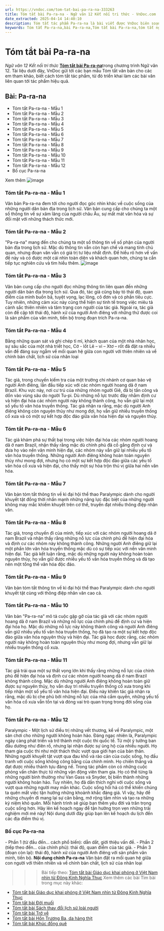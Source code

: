 ```yaml
---
url: https://vndoc.com/tom-tat-bai-pa-ra-na-333263
title: Tóm tắt bài Pa-ra-na - Ngữ văn 12 Kết nối tri thức - VnDoc.com
date_extracted: 2025-04-14 14:40:10
description: Tóm tắt tác phẩm Pa-ra-na là bài viết được VnDoc biên soạn và đăng tải với các mẫu tóm tắt ngắn nhất, phục vụ bài học môn Ngữ Văn 12 Kết nối tri thức
keywords: Tóm tắt Pa-ra-na,bài Pa-ra-na,Tóm tắt bài Pa-ra-na,tóm tắt ngữ văn 12,Tóm tắt Pa-ra-na ngắn gọn,Tóm tắt Pa-ra-na hay nhất,Tóm tắt Pa-ra-na siêu ngắn,tóm tắt văn 12 kết nối tri thức,tóm tắt tác phẩm ngữ văn 12,tóm tắt ngữ văn 12 kết nối tri thức
---
```


# Tóm tắt bài Pa-ra-na
 _Ngữ văn 12 Kết nối tri thức_
[**Tóm tắt bài Pa-ra-na**](<https://vndoc.com/tom-tat-bai-pa-ra-na-333263>)trong chương trình Ngữ văn 12. Tài liệu dưới đây, VnDoc gửi tới các bạn mẫu Tóm tắt văn bản cho các em tham khảo, biết cách tóm tắt tác phẩm, từ đó triển khai làm các bài văn liên quan tới tác phẩm hiệu quả.
## Bài: Pa-ra-na
  * Tóm tắt Pa-ra-na - Mẫu 1
  * Tóm tắt Pa-ra-na - Mẫu 2
  * Tóm tắt Pa-ra-na - Mẫu 3
  * Tóm tắt Pa-ra-na - Mẫu 4
  * Tóm tắt Pa-ra-na - Mẫu 5
  * Tóm tắt Pa-ra-na - Mẫu 6
  * Tóm tắt Pa-ra-na - Mẫu 7
  * Tóm tắt Pa-ra-na - Mẫu 8
  * Tóm tắt Pa-ra-na - Mẫu 9
  * Tóm tắt Pa-ra-na - Mẫu 10
  * Tóm tắt Pa-ra-na - Mẫu 11
  * Tóm tắt Pa-ra-na - Mẫu 12
  * Bố cục Pa-ra-na

Xem thêm
![image](https://i.vdoc.vn/data/image/2024/12/19/pa-ra-na-1-223249-1731857495.png)
### **Tóm tắt Pa-ra-na - Mẫu 1**
Văn bản Pa-ra-na đem tới cho người đọc góc nhìn khác về cuộc sống của những người dân bản địa trong lịch sử. Văn bản cung cấp cho chúng ta một số thông tin về sự xâm lăng của người châu Âu, sự mất mát văn hóa và sự đối mặt với những thách thức mới.
### **Tóm tắt Pa-ra-na - Mẫu 2**
"Pa-ra-na" mang đến cho chúng ta một số thông tin về số phận của người bản địa trong lịch sử. Mặc dù thông tin vẫn còn hạn chế và mang tính chủ quan, nhưng đoạn văn vẫn có giá trị tư liệu nhất định. Để hiểu rõ hơn về vấn đề này và có được một cái nhìn toàn diện và khách quan hơn, chúng ta cần tiếp tục nghiên cứu và tìm hiểu thêm.
![image](https://i.vdoc.vn/data/image/2024/12/19/istockphoto-966411468-612x612-1731857513.jpg)
### **Tóm tắt Pa-ra-na - Mẫu 3**
Văn bản cung cấp cho người đọc những thông tin liên quan đến những người dân bản địa trong lịch sử. Qua đó, tác giả cũng bày tỏ thái độ, quan điểm của mình buồn bã, tuyệt vọng, lạc lõng, cô đơn và có phần tiêu cực. Tuy nhiên, những cảm xúc này cũng thể hiện sự tinh tế trong việc miêu tả cảnh sắc thiên nhiên và tâm trạng con người của tác giả. Ngoài ra, tác giả còn đề cập tới thái độ, hành xử của người Anh điêng với những thứ được coi là sản phẩm của văn minh, tiến bộ trong đoạn trích Pa-ra-na.
### **Tóm tắt Pa-ra-na - Mẫu 4**
Bằng những quan sát và ghi chép tỉ mỉ, khách quan của một nhà nhân học, sự sâu sắc của một nhà triết học, Cờ - lốt Lê – vi – Xtơ – rốt đã đặt ra nhiều vấn đề đáng suy ngẫm về mối quan hệ giữa con người với thiên nhiên và về chính bản chất, lịch sử của nhân loại
### **Tóm tắt Pa-ra-na - Mẫu 5**
Tác giả, trong chuyến kiểm tra của một trưởng chi nhánh cơ quan bảo vệ người Anh điêng, lần đầu tiếp xúc với các nhóm người hoang dã ở nam Brazil. Khu vực này, nơi cư trú của những nhóm người Giê, đã bị tấn công và dồn vào vùng sâu do người Tu-pi. Dù những nỗ lực trước đây nhằm định cư và hiện đại hóa các nhóm người này không thành công, họ vẫn giữ lại một số yếu tố văn hóa truyền thống. Tác giả nhận ra rằng, mặc dù người Anh điêng không còn nguyên thủy như mong đợi, họ vẫn giữ nhiều truyền thống cổ xưa và có một sự kết hợp độc đáo giữa văn hóa hiện đại và nguyên thủy.
### **Tóm tắt Pa-ra-na - Mẫu 6**
Tác giả khám phá sự thất bại trong việc hiện đại hóa các nhóm người hoang dã ở nam Brazil, nhận thấy rằng mặc dù chính phủ đã cố gắng định cư và đưa họ vào nền văn minh hiện đại, các nhóm này vẫn giữ lại nhiều yếu tố văn hóa truyền thống. Những người Anh điêng không hoàn toàn nguyên thủy như mong đợi, nhưng họ có một sự kết hợp độc đáo giữa các yếu tố văn hóa cổ xưa và hiện đại, cho thấy một sự hòa trộn thú vị giữa hai nền văn hóa.
### **Tóm tắt Pa-ra-na - Mẫu 7**
Văn bản tóm tắt thông tin về kì đại hội thể thao Paralympic dành cho người khuyết tật đồng thời nhấn mạnh những năng lực đặc biệt của những người không may mắc khiếm khuyết trên cơ thể, truyền đạt nhiều thông điệp nhân văn.
### **Tóm tắt Pa-ra-na - Mẫu 8**
Tác giả, trong chuyến đi của mình, tiếp xúc với các nhóm người hoang dã ở nam Brazil và nhận thấy rằng những nỗ lực của chính phủ để hiện đại hóa và định cư các nhóm này không thành công. Những người Anh điêng giữ lại một phần lớn văn hóa truyền thống mặc dù có sự tiếp xúc với nền văn minh hiện đại. Tác giả kết luận rằng, mặc dù những người này không hoàn toàn nguyên thủy, họ vẫn giữ được nhiều yếu tố văn hóa truyền thống và đã tạo nên một tổng thể văn hóa độc đáo.
### **Tóm tắt Pa-ra-na - Mẫu 9**
Văn bản tóm tắt thông tin về kì đại hội thể thao Paralympic dành cho người khuyết tật cùng với thông điệp nhân văn cao cả.
### **Tóm tắt Pa-ra-na - Mẫu 10**
Văn bản "Pa-ra-na" mô tả cuộc gặp gỡ của tác giả với các nhóm người hoang dã ở nam Brazil và những nỗ lực của chính phủ để định cư và hiện đại hóa họ. Mặc dù những nỗ lực này không thành công và người Anh điêng vẫn giữ nhiều yếu tố văn hóa truyền thống, họ đã tạo ra một sự kết hợp độc đáo giữa văn hóa nguyên thủy và hiện đại. Tác giả học được rằng, các nhóm người này không hoàn toàn nguyên thủy như mong đợi, nhưng vẫn giữ lại nhiều truyền thống cổ xưa.
### **Tóm tắt Pa-ra-na - Mẫu 11**
Tác giả trải qua một sự thất vọng lớn khi thấy rằng những nỗ lực của chính phủ để hiện đại hóa và định cư các nhóm người hoang dã ở nam Brazil không thành công. Mặc dù những người Anh điêng không hoàn toàn giữ được sự nguyên thủy, họ vẫn duy trì nhiều truyền thống cổ xưa trong khi tiếp nhận một số yếu tố văn hóa hiện đại. Điều này khiến tác giả nhận ra rằng, mặc dù bị che phủ bởi những nỗ lực của nhà cầm quyền, những yếu tố văn hóa cổ xưa vẫn tồn tại và đóng vai trò quan trọng trong đời sống của họ.
### **Tóm tắt Pa-ra-na - Mẫu 12**
Paralympic - Một lịch sử điều trị những vết thương, kể về Paralympic, một sân chơi cho những người không hoàn hảo. Đáng ngạc nhiên là, Paralympic ngày càng phát triển và trở thành một cuộc thi quốc tế. Từ một ý tưởng ban đầu dường như điên rồ, nhưng lại nhận được sự ủng hộ của nhiều người.
Họ tham gia cuộc thi như một thách thức vượt qua giới hạn của bản thân. Những người khuyết tật vượt qua đau khổ và rào cản của cuộc sống, họ đấu tranh với cuộc sống không công bằng của chính mình. Họ chiến thắng và đạt được nhiều thành tựu đáng nể.
Trong tác phẩm còn có những cuộc phỏng vấn chân thực từ những vận động viên tham gia. Họ có thể từng là những người bình thường như Van Gass và Snyder, bị biến thành những người không hoàn hảo. Tuy nhiên, họ đã dần thích nghi với cuộc sống và vượt qua những người may mắn khác.
Cuộc sống hối hả có thể khiến chúng ta quên mất việc tận hưởng những khoảnh khắc đáng giá. Vì vậy, hãy để những chuyến đi mang lại sự cân bằng, mở rộng tầm nhìn và tạo ra những kỷ niệm khó quên. Mỗi hành trình sẽ giúp bạn thêm yêu đời và trân trọng cuộc sống hơn. Hãy lên kế hoạch ngay để tận hưởng trọn vẹn những trải nghiệm mới mẻ này\! Nội dung dưới đây giúp bạn lên kế hoạch du lịch đến các địa điểm thú vị.
### **Bố cục Pa-ra-na**
\- Phần 1 \(từ đầu đến… cách phổ biến\): dẫn dắt, giới thiệu vấn đề.
\- Phần 2 \(tiếp theo đến… của chính phủ\): thái độ, quan điểm của tác giả.
\- Phần 3 \(đoạn còn lại\): thái độ, hành xử của người Anh điêng với sản phẩm văn minh, tiến bộ.
**Nội dung chính Pa-ra-na**
Văn bản đặt ra mối quan hệ giữa con người với thiên nhiên và về chính bản chất, lịch sử của nhân loại
>>> Bài tiếp theo: [Tóm tắt bài Giáo dục khai phóng ở Việt Nam nhìn từ Đông Kinh Nghĩa Thục](<https://vndoc.com/tom-tat-bai-giao-duc-khai-phong-o-viet-nam-nhin-tu-dong-kinh-nghia-thuc-333266>)
Xem thêm các bài Tìm bài trong mục này khác:
  * [Tóm tắt bài Giáo dục khai phóng ở Việt Nam nhìn từ Đông Kinh Nghĩa Thục](</tom-tat-bai-giao-duc-khai-phong-o-viet-nam-nhin-tu-dong-kinh-nghia-thuc-333266>)
  * [Tóm tắt bài Đời muối](</tom-tat-bai-doi-muoi-333285>)
  * [Tóm tắt bài Sách thay đổi lịch sử loài người](</tom-tat-bai-sach-thay-doi-lich-su-loai-nguoi-333286>)
  * [Tóm tắt bài Trở về](</tom-tat-bai-tro-ve-333287>)
  * [Tóm tắt bài Hồn Trương Ba, da hàng thịt](</tom-tat-bai-hon-truong-ba-da-hang-thit-333289>)
  * [Tóm tắt bài Khúc đồng quê](</tom-tat-bai-khuc-dong-que-333291>)

